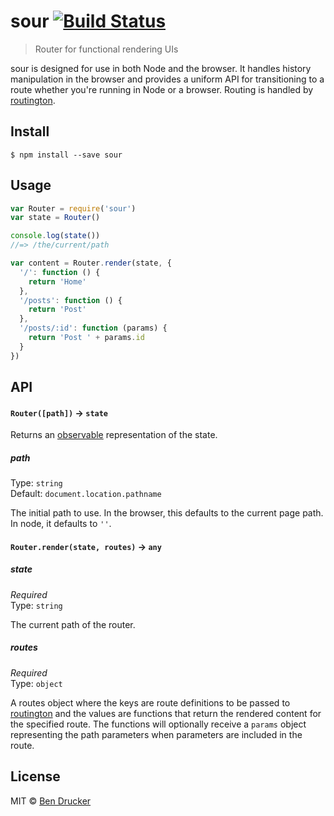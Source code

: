 # sour [![Build Status](https://travis-ci.org/bendrucker/sour.svg?branch=master)](https://travis-ci.org/bendrucker/sour)

> Router for functional rendering UIs

sour is designed for use in both Node and the browser. It handles history manipulation in the browser and provides a uniform API for transitioning to a route whether you're running in Node or a browser. Routing is handled by [routington](https://github.com/pillarjs/routington).


## Install

```
$ npm install --save sour
```


## Usage

```js
var Router = require('sour')
var state = Router()

console.log(state())
//=> /the/current/path

var content = Router.render(state, {
  '/': function () {
    return 'Home'
  },
  '/posts': function () {
    return 'Post'
  },
  '/posts/:id': function (params) {
    return 'Post ' + params.id
  }
})
```

## API

#### `Router([path])` -> `state`

Returns an [observable](https://github.com/raynos/observ) representation of the state.

##### path

Type: `string`  
Default: `document.location.pathname`

The initial path to use. In the browser, this defaults to the current page path. In node, it defaults to `''`. 

#### `Router.render(state, routes)` -> `any`

##### state

*Required*  
Type: `string`

The current path of the router.

##### routes

*Required*  
Type: `object`

A routes object where the keys are route definitions to be passed to [routington](https://github.com/pillarjs/routington) and the values are functions that return the rendered content for the specified route. The functions will optionally receive a `params` object representing the path parameters when parameters are included in the route.


## License

MIT © [Ben Drucker](http://bendrucker.me)

